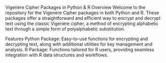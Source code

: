 Vigenère Cipher Packages in Python & R
Overview
Welcome to the repository for the Vigenère Cipher packages in both Python and R. These packages offer a straightforward and efficient way to encrypt and decrypt text using the classic Vigenère cipher, a method of encrypting alphabetic text through a simple form of polyalphabetic substitution.

Features
Python Package: Easy-to-use functions for encrypting and decrypting text, along with additional utilities for key management and analysis.
R Package: Functions tailored for R users, providing seamless integration with R data structures and workflows.
